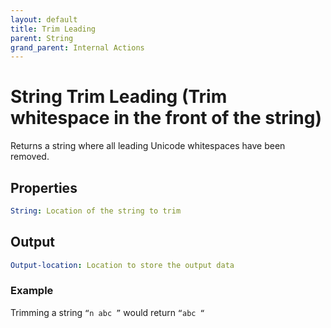 ```yaml
---
layout: default
title: Trim Leading
parent: String
grand_parent: Internal Actions
---
```

# String Trim Leading (Trim whitespace in the front of the string)
Returns a string where all leading Unicode whitespaces have been removed.

## Properties
```yaml
String: Location of the string to trim
```

## Output
```yaml
Output-location: Location to store the output data
```

### Example
Trimming a string `“n abc ”` would return `“abc “`
